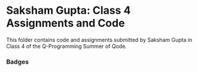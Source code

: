 # Saksham Gupta: Class 4 Assignments and Code
This folder contains code and assignments submitted by Saksham Gupta in Class 4 of the Q-Programming Summer of Qode.
### Badges